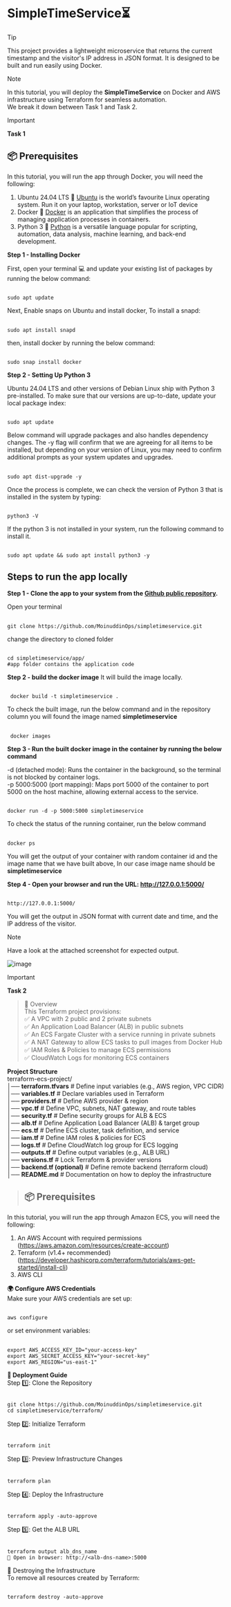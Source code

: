# SimpleTimeService⏳

> [!TIP]                                                    
> This project provides a lightweight microservice that returns the current timestamp and the visitor's IP address in JSON format. It is designed to be built and run easily using Docker.
                                                                                                                                                                                   
> [!NOTE]
>In this tutorial, you will deploy the **SimpleTimeService** on Docker and AWS infrastructure using Terraform for seamless automation.                   
> We break it down between Task 1 and Task 2.

> [!IMPORTANT]                         
> **Task 1**
> ## 📦 **Prerequisites**         
In this tutorial, you will run the app through Docker, you will need the following:
1. Ubuntu 24.04 LTS 🐧 [Ubuntu](https://ubuntu.com/download) is the world’s favourite Linux operating system. Run it on your laptop, workstation, server or IoT device
2. Docker 🐳 [Docker](https://www.docker.com/) is an application that simplifies the process of managing application processes in containers.
3. Python 3 🐍 [Python](https://www.python.org/) is a versatile language popular for scripting, automation, data analysis, machine learning, and back-end development.

**Step 1 - Installing Docker**           

First, open your terminal 💻 and update your existing list of packages by running the below command:                 
##
    sudo apt update
Next, Enable snaps on Ubuntu and install docker, To install a snapd:                                                 
##
    sudo apt install snapd                                                                                 
then, install docker by running the below command:                               
##
    sudo snap install docker

**Step 2 - Setting Up Python 3**                                                                             

Ubuntu 24.04 LTS and other versions of Debian Linux ship with Python 3 pre-installed. To make sure that our versions are up-to-date, update your local package index:
##
    sudo apt update

Below command will upgrade packages and also handles dependency changes. The -y flag will confirm that we are agreeing for all items to be installed, but depending on your version of Linux, you may need to confirm additional prompts as your system updates and upgrades.
##
    sudo apt dist-upgrade -y

Once the process is complete, we can check the version of Python 3 that is installed in the system by typing:
##
    python3 -V

If the python 3 is not installed in your system, run the following command to install it.
##
    sudo apt update && sudo apt install python3 -y


## Steps to run the app locally
**Step 1 - Clone the app to your system from the [Github public repository](https://github.com/MoinuddinOps/simpletimeservice.git).**                                                    

Open your terminal                                 
##
    git clone https://github.com/MoinuddinOps/simpletimeservice.git

change the directory to cloned folder
##
    cd simpletimeservice/app/                                                           #app folder contains the application code

**Step 2 - build the docker image**
It will build the image locally.
##
     docker build -t simpletimeservice .

To check the built image, run the below command and in the repository column you will found the image named **simpletimeservice**
##
     docker images

**Step 3 - Run the built docker image in the container by running the below command**   

-d (detached mode): Runs the container in the background, so the terminal is not blocked by container logs.                                                         
-p 5000:5000 (port mapping): Maps port 5000 of the container to port 5000 on the host machine, allowing external access to the service.                                                   

##
    docker run -d -p 5000:5000 simpletimeservice

To check the status of the running container, run the below command                                                                        
##
    docker ps
You will get the output of your container with random container id and the image name that we have built above, In our case image name should be **simpletimeservice**

**Step 4 - Open your browser and run the URL: http://127.0.0.1:5000/**
##
    http://127.0.0.1:5000/                                                                                
You will get the output in JSON format with current date and time, and the IP address of the visitor.                                                                                 

> [!NOTE]
> Have a look at the attached screenshot for expected output.

![image](https://github.com/user-attachments/assets/05cc1906-46c7-46d3-a904-56f419a7270a)                                                                              

> [!IMPORTANT]                         
> **Task 2**                                 

> 📌 Overview                                             
This Terraform project provisions:                                
✅ A VPC with 2 public and 2 private subnets                                 
✅ An Application Load Balancer (ALB) in public subnets                                        
✅ An ECS Fargate Cluster with a service running in private subnets                                               
✅ A NAT Gateway to allow ECS tasks to pull images from Docker Hub                                                         
✅ IAM Roles & Policies to manage ECS permissions                                                
✅ CloudWatch Logs for monitoring ECS containers                                                                  


**Project Structure**                                                                          
terraform-ecs-project/                                                    
  │── **terraform.tfvars**        # Define input variables (e.g., AWS region, VPC CIDR)                                     
  │── **variables.tf**            # Declare variables used in Terraform                                                 
  │── **providers.tf**            # Define AWS provider & region                                                         
  │── **vpc.tf**                  # Define VPC, subnets, NAT gateway, and route tables                                                     
  │── **security.tf**             # Define security groups for ALB & ECS                                                        
  │── **alb.tf**                  # Define Application Load Balancer (ALB) & target group                                                     
  │── **ecs.tf**                  # Define ECS cluster, task definition, and service                                     
  │── **iam.tf**                  # Define IAM roles & policies for ECS                                                       
  │── **logs.tf**                 # Define CloudWatch log group for ECS logging                                                           
  │── **outputs.tf**              # Define output variables (e.g., ALB URL)                                                      
  │── **versions.tf**             # Lock Terraform & provider versions                                                          
  │── **backend.tf (optional)**   # Define remote backend (terraform cloud)                                                
│── **README.md**                 # Documentation on how to deploy the infrastructure                           
                                                                   
                                                                                               
> ## 📦 **Prerequisites**  
In this tutorial, you will run the app through Amazon ECS, you will need the following:
1. An AWS Account with required permissions (https://aws.amazon.com/resources/create-account)
2. Terraform (v1.4+ recommended) (https://developer.hashicorp.com/terraform/tutorials/aws-get-started/install-cli)
3. AWS CLI

**🌍 Configure AWS Credentials**                                                                          
      Make sure your AWS credentials are set up:                                        
##
    aws configure
or set environment variables:                                    
##
    export AWS_ACCESS_KEY_ID="your-access-key"
    export AWS_SECRET_ACCESS_KEY="your-secret-key"
    export AWS_REGION="us-east-1"                                          

**🚀 Deployment Guide**                                                         
Step 1️⃣: Clone the Repository
##
    git clone https://github.com/MoinuddinOps/simpletimeservice.git
    cd simpletimeservice/terraform/                                                            
                                                                                            
Step 2️⃣: Initialize Terraform
##
    terraform init

Step 3️⃣: Preview Infrastructure Changes
##
    terraform plan

Step 4️⃣: Deploy the Infrastructure
##
    terraform apply -auto-approve

Step 5️⃣: Get the ALB URL
##
    terraform output alb_dns_name
    📌 Open in browser: http://<alb-dns-name>:5000                                       

🚀 Destroying the Infrastructure                                                   
    To remove all resources created by Terraform:
##
    terraform destroy -auto-approve                   



    











